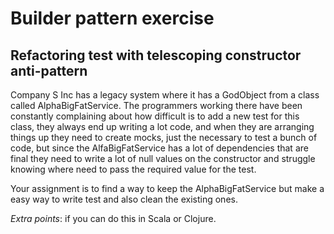 # Builder pattern exercise

## Refactoring test with telescoping constructor anti-pattern

Company S Inc has a legacy system where it has a GodObject from a class called 
AlphaBigFatService. The programmers working there have been constantly complaining about 
how difficult is to add a new test for this class, they always end up writing a lot code, 
and when they are arranging things up they need to create mocks, just the necessary 
to test a bunch of code, but since the AlfaBigFatService has a lot of dependencies that
are final they need to write a lot of null values on the constructor and struggle knowing
where need to pass the required value for the test.

Your assignment is to find a way to keep the AlphaBigFatService but make a easy way to
write test and also clean the existing ones.

*Extra points*: if you can do this in Scala or Clojure.
